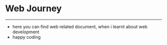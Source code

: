 # Web Journey 
---

- here you can find web related document, when i learnt about web development
- happy coding

